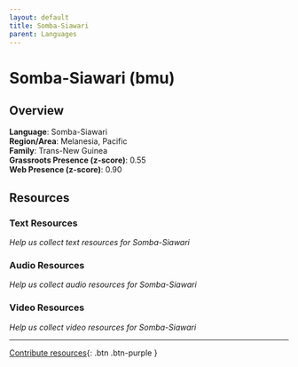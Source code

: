 ```yaml
---
layout: default
title: Somba-Siawari
parent: Languages
---
```


# Somba-Siawari (bmu)

## Overview

**Language**: Somba-Siawari  
**Region/Area**: Melanesia, Pacific  
**Family**: Trans-New Guinea  
**Grassroots Presence (z-score)**: 0.55  
**Web Presence (z-score)**: 0.90  

## Resources

### Text Resources
*Help us collect text resources for Somba-Siawari*

### Audio Resources
*Help us collect audio resources for Somba-Siawari*

### Video Resources
*Help us collect video resources for Somba-Siawari*

---

[Contribute resources](https://forms.office.com/e/1SfLJx3u1r){: .btn .btn-purple }

